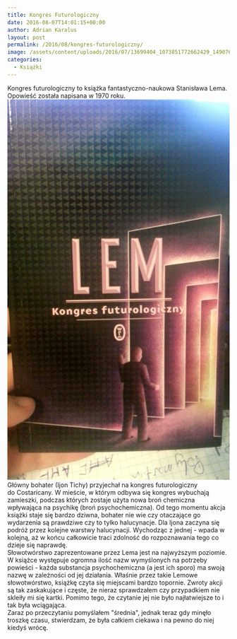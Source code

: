```yaml
---
title: Kongres Futurologiczny
date: 2016-08-07T14:01:15+00:00
author: Adrian Karalus
layout: post
permalink: /2016/08/kongres-futurologiczny/
image: /assets/content/uploads/2016/07/13699404_1073851772662429_1490767586_o-250x250.jpg
categories:
  - Książki
---
```

Kongres futurologiczny to książka fantastyczno-naukowa Stanisława Lema. Opowieść została napisana w 1970 roku.![](/assets/content/uploads/2016/07/13699404_1073851772662429_1490767586_o.jpg)  
Główny bohater (Ijon Tichy) przyjechał na kongres futurologiczny do Costaricany. W mieście, w którym odbywa się kongres wybuchają zamieszki, podczas których zostaje użyta nowa broń chemiczna wpływająca na psychikę (broń psychochemiczna). Od tego momentu akcja książki staje się bardzo dziwna, bohater nie wie czy otaczające go wydarzenia są prawdziwe czy to tylko halucynacje. Dla Ijona zaczyna się podróż przez kolejne warstwy halucynacji. Wychodząc z jednej - wpada w kolejną, aż w końcu całkowicie traci zdolność do rozpoznawania tego co dzieje się naprawdę.  
Słowotwórstwo zaprezentowane przez Lema jest na najwyższym poziomie. W książce występuje ogromna ilość nazw wymyślonych na potrzeby powieści - każda substancja psychochemiczna (a jest ich sporo) ma swoją nazwę w zależności od jej działania. Właśnie przez takie Lemowe słowotwórstwo, książkę czyta się miejscami bardzo topornie. Zwroty akcji są tak zaskakujące i częste, że nieraz sprawdzałem czy przypadkiem nie skleiły mi się kartki. Pomimo tego, że czytanie jej nie było najłatwiejsze to i tak była wciągająca.  
Zaraz po przeczytaniu pomyślałem "średnia", jednak teraz gdy minęło troszkę czasu, stwierdzam, że była całkiem ciekawa i na pewno do niej kiedyś wrócę.